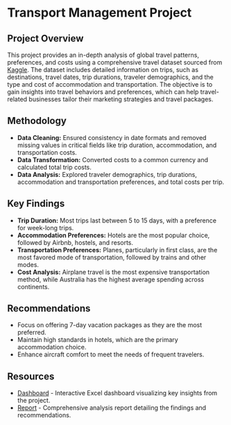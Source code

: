 # Transport Management Project

## Project Overview
This project provides an in-depth analysis of global travel patterns, preferences, and costs using a comprehensive travel dataset sourced from [Kaggle](https://www.kaggle.com/datasets/rkiattisak/traveler-trip-data/data). The dataset includes detailed information on trips, such as destinations, travel dates, trip durations, traveler demographics, and the type and cost of accommodation and transportation. The objective is to gain insights into travel behaviors and preferences, which can help travel-related businesses tailor their marketing strategies and travel packages.

## Methodology
- **Data Cleaning:** Ensured consistency in date formats and removed missing values in critical fields like trip duration, accommodation, and transportation costs.
- **Data Transformation:** Converted costs to a common currency and calculated total trip costs.
- **Data Analysis:** Explored traveler demographics, trip durations, accommodation and transportation preferences, and total costs per trip.

## Key Findings
- **Trip Duration:** Most trips last between 5 to 15 days, with a preference for week-long trips.
- **Accommodation Preferences:** Hotels are the most popular choice, followed by Airbnb, hostels, and resorts.
- **Transportation Preferences:** Planes, particularly in first class, are the most favored mode of transportation, followed by trains and other modes.
- **Cost Analysis:** Airplane travel is the most expensive transportation method, while Australia has the highest average spending across continents.

## Recommendations
- Focus on offering 7-day vacation packages as they are the most preferred.
- Maintain high standards in hotels, which are the primary accommodation choice.
- Enhance aircraft comfort to meet the needs of frequent travelers.

## Resources
- [Dashboard]([Student-Dashboards/Transport-Management-Project-Dashboard.xlsx](https://github.com/mouhamaadibrahim/Data-Teaching-Mentorship-Projects/blob/main/Student-Dashboards/Transport-Management-Project-Dashboard.xlsx)) - Interactive Excel dashboard visualizing key insights from the project.
- [Report]([../../Student-Reports/Transport-Management-Project-Report.pdf](https://github.com/mouhamaadibrahim/Data-Teaching-Mentorship-Projects/blob/main/Student-Reports/Transport-Management-Project-Report.pdf)) - Comprehensive analysis report detailing the findings and recommendations.
